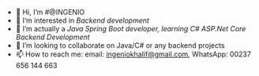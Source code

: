 - 👋 Hi, I’m #@INGENIO
- 👀 I’m interested in _*Backend development*_
- 🌱 I’m actually a _*Java Spring Boot developer, learning C# ASP.Net Core Backend Development*_
- 💞️ I’m looking to collaborate on Java/C# or any backend projects
- 📫 How to reach me: email: ingeniokhalif@gmail.com, WhatsApp: 00237 656 144 663

<!---
INGENIO-237/INGENIO-237 is a ✨ special ✨ repository because its `README.md` (this file) appears on your GitHub profile.
You can click the Preview link to take a look at your changes.
--->
